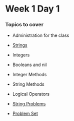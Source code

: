 # Week 1 Day 1

### Topics to cover
+ Administration for the class
+ [Strings][strings]
+ Integers
+ Booleans and nil
+ Integer Methods
+ String Methods
+ Logical Operators

+ [String Problems][string_problems]
+ [Problem Set][problems]

[string_problems]: ./problems/string_problems.md
[problems]: ./problems/problems.md
[strings]: ./lecture_notes/strings.md

